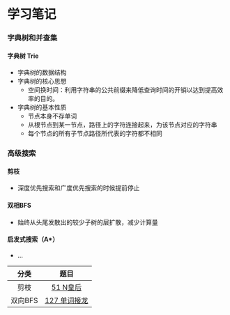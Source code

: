# 学习笔记

### 字典树和并查集
#### 字典树 Trie
+ 字典树的数据结构
+ 字典树的核心思想
    + 空间换时间：利用字符串的公共前缀来降低查询时间的开销以达到提高效率的目的。
+ 字典树的基本性质
    - 节点本身不存单词
    - 从根节点到某一节点，路径上的字符连接起来，为该节点对应的字符串
    - 每个节点的所有子节点路径所代表的字符都不相同

### 高级搜索
#### 剪枝
+ 深度优先搜索和广度优先搜索的时候提前停止
#### 双相BFS
+ 始终从头尾发散出的较少子树的层扩散，减少计算量

#### 启发式搜索（A*）
+ ...

|分类|题目|
|:------:|:------:|
|剪枝|[51 N皇后](https://leetcode-cn.com/problems/n-queens/)|
|双向BFS|[127 单词接龙](https://leetcode-cn.com/problems/word-ladder/)|
    



